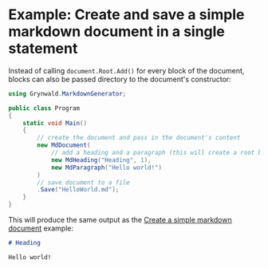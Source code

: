 # Example: Create and save a simple markdown document in a single statement

Instead of calling `document.Root.Add()` for every block of the document,
blocks can also be passed directory to the document's constructor:

```csharp
using Grynwald.MarkdownGenerator;

public class Program
{
    static void Main()
    {
        // create the document and pass in the document's content
        new MdDocument(
            // add a heading and a paragraph (this will create a root block and add the blocks to it)
            new MdHeading("Heading", 1),
            new MdParagraph("Hello world!")
        )
        // save document to a file
        .Save("HelloWorld.md");
    }
}
```

This will produce the same output as the [Create a simple markdown document](./simple-document.md) example:

```md
# Heading

Hello world!
```
